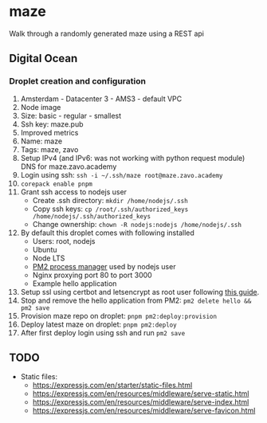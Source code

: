 # maze

Walk through a randomly generated maze using a REST api

## Digital Ocean

### Droplet creation and configuration

1. Amsterdam - Datacenter 3 - AMS3 - default VPC
2. Node image
3. Size: basic - regular - smallest
4. Ssh key: maze.pub
5. Improved metrics
6. Name: maze
7. Tags: maze, zavo
8. Setup IPv4 (and IPv6: was not working with python request module) DNS for maze.zavo.academy
9. Login using ssh: `ssh -i ~/.ssh/maze root@maze.zavo.academy`
10. `corepack enable pnpm`
11. Grant ssh access to nodejs user
    - Create .ssh directory: `mkdir /home/nodejs/.ssh`
    - Copy ssh keys: `cp /root/.ssh/authorized_keys /home/nodejs/.ssh/authorized_keys`
    - Change ownership: `chown -R nodejs:nodejs /home/nodejs/.ssh`
12. By default this droplet comes with following installed
    - Users: root, nodejs
    - Ubuntu
    - Node LTS
    - [PM2 process manager](https://pm2.keymetrics.io/docs) used by nodejs user
    - Nginx proxying port 80 to port 3000
    - Example hello application
13. Setup ssl using certbot and letsencrypt as root user following [this guide](https://www.digitalocean.com/community/tutorials/how-to-secure-nginx-with-let-s-encrypt-on-ubuntu-22-04).
14. Stop and remove the hello application from PM2: `pm2 delete hello && pm2 save`
15. Provision maze repo on droplet: `pnpm pm2:deploy:provision`
16. Deploy latest maze on droplet: `pnpm pm2:deploy`
17. After first deploy login using ssh and run `pm2 save`

## TODO

- Static files:
  - https://expressjs.com/en/starter/static-files.html
  - https://expressjs.com/en/resources/middleware/serve-static.html
  - https://expressjs.com/en/resources/middleware/serve-index.html
  - https://expressjs.com/en/resources/middleware/serve-favicon.html
